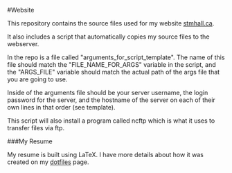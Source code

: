 #Website

This repository contains the source files used for my website
[stmhall.ca](http://www.stmhall.ca).

It also includes a script that automatically copies my source files to the
webserver.

In the repo is a file called "arguments_for_script_template". The name of this
file should match the "FILE_NAME_FOR_ARGS" variable in the script, and the
"ARGS_FILE" variable should match the actual path of the args file that you are
going to use.

Inside of the arguments file should be your server username, the login password
for the server, and the hostname of the server on each of their own lines in
that order (see template).

This script will also install a program called ncftp which is what it uses to
transfer files via ftp.

###My Resume

My resume is built using LaTeX. I have more details about how it was created on
my [dotfiles](http://github.com/hallzy/dotfiles) page.
